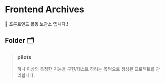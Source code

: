 # Frontend Archives

📝 프론트엔드 활동 보관소 입니다.!

## Folder 🗂️

> ### pilots
> 하나 이상의 특정한 기능을 구현/테스트 하려는 목적으로 생성된 프로젝트를 관리합니다.